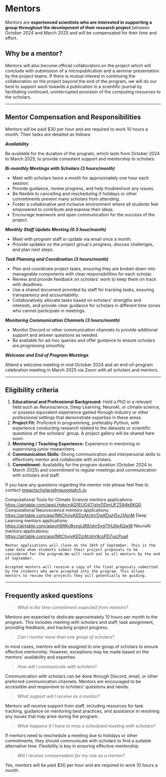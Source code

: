 # Mentors

Mentors are **experienced scientists who are interested in supporting a group throughout the development of their research project** between October 2024 and March 2025 and will be compensated for their time and effort.

## Why be a mentor? 

Mentors will also become official collaborators on the project which will conclude with submission of a micropublication and a seminar presentation by the project teams. If there is mutual interest in continuing the collaboration on the project beyond the end of the program, we will do our best to support work towards a publication in a scientific journal by facilitating continued, uninterrupted provision of the computing resources to the scholars.

---
## Mentor Compensation and Responsibilities 

Mentors will be paid $30 per hour and are required to work 10 hours a month. Their tasks are detailed as follows:

***Availability***

Be available for the duration of the program, which lasts from October 2024 to March 2025, to provide consistent support and mentorship to scholars.

***Bi-monthly Meetings with Scholars (3 hours/month)***

- Meet with scholars twice a month for approximately one hour each session.
- Provide guidance, review progress, and help troubleshoot any issues.
- Be flexible to cancelling and rescheduling if holidays or other commitments prevent many scholars from attending.
- Foster a collaborative and inclusive environment where all students feel empowered to contribute and express their ideas.
- Encourage teamwork and open communication for the success of the project.

***Monthly Staff Update Meeting (0.5 hour/month)***

- Meet with program staff or update via email once a month.
- Provide updates on the project group's progress, discuss challenges, and plan next steps.

***Task Planning and Coordination (3 hours/month)***

- Plan and coordinate project tasks, ensuring they are broken down into manageable components with clear responsibilities for each scholar.
- Review and provide feedback on scholars' work to keep them on track with deadlines.
- Use a shared document provided by staff for tracking tasks, ensuring transparency and accountability.
- Collaboratively allocate tasks based on scholars’ strengths and interests, and provide clear guidance for scholars in different time zones who cannot participate in meetings.

***Monitoring Communication Channels (3 hours/month)***

- Monitor Discord or other communication channels to provide additional support and answer questions as needed.
- Be available for ad-hoc queries and offer guidance to ensure scholars are progressing smoothly.  

***Welcome and End of Program Meetings***

Attend a welcome meeting in mid-October 2024 and an end-of-program celebration meeting in March 2025 via Zoom with all scholars and mentors.

---
## Eligibility criteria

1. **Educational and Professional Background:** Hold a PhD in a relevant field such as Neuroscience, Deep Learning, NeuroAI, or climate science, or possess equivalent experience gained through industry or other professional settings that demonstrate expertise in these areas.
2. **Project Fit:** Proficient in programming, preferably Python, with experience conducting research related to the datasets or scientific questions of the scholars' group. A project gallery will be shared here soon.
3. **Mentoring / Teaching Experience:** Experience in mentoring or supervising junior researchers.
4. **Communication Skills:** Strong communication and interpersonal skills to effectively mentor and collaborate with scholars.
5. **Commitment:** Availability for the program duration (October 2024 to March 2025) and commitment to regular meetings and communication with scholars and staff.

If you have any questions regarding the mentor role please feel free to contact impactscholars@neuromatch.io.

Computational Tools for Climate Science mentors applications: https://airtable.com/appLHqbcnAQ1EUO47/shrDDmUFZ594k6KQ0
Computational Neuroscience mentors applications: https://airtable.com/app1MtChyjyKEDzAt/shrDwKDuH5xJ1AjnM
Deep Learning mentors applications: https://airtable.com/appoh6RKyBvxgiJ89/shr5ygTIHJIle4QwW
NeuroAI mentors applications: https://airtable.com/app1MtChyjyKEDzAt/shr9csPD7ujcPuajI

```{note}
Mentor applications will close on the 16th of September. This is the same date when students submit their project proposals to be considered for the program.We will reach out to all mentors by the end of September.

Accepted mentors will receive a copy of the final proposals submitted by the students who were accepted into the program. This allows mentors to review the projects they will potentially be guiding.
```

---
## **Frequently asked questions**
> *What is the time commitment expected from mentors?*

Mentors are expected to dedicate approximately 10 hours per month to the program. This includes meeting with scholars and staff, task assignment, providing feedback, and tracking project progress.

> *Can I mentor more than one group of scholars?*

In most cases, mentors will be assigned to one group of scholars to ensure effective mentorship. However, exceptions may be made based on the mentors' availability and expertise. 

> *How will I communicate with scholars?*

Communication with scholars can be done through Discord, email, or other preferred communication channels. Mentors are encouraged to be accessible and responsive to scholars' questions and needs.

> *What support will I receive as a mentor?*

Mentors will receive support from staff, including resources for task tracking, guidance on mentoring best practices, and assistance in resolving any issues that may arise during the program.

> *What happens if I have to miss a scheduled meeting with scholars?*

If mentors need to reschedule a meeting due to holidays or other commitments, they should communicate with scholars to find a suitable alternative time. Flexibility is key in ensuring effective mentorship.

> *Will I receive compensation for my role as a mentor?*

Yes, mentors will be paid $30 per hour and are required to work 10 hours a month.